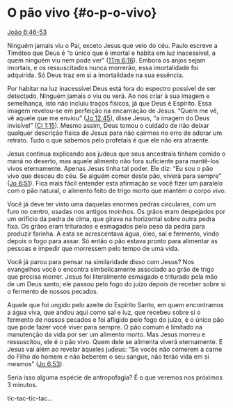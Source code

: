 # O pão vivo {#o-p-o-vivo}

[João 6:46-53](http://bibliaonline.com.br/acf/jo/6/46-53)

Ninguém jamais viu o Pai, exceto Jesus que veio do céu. Paulo escreve a Timóteo que Deus é “o único que é imortal e habita em luz inacessível, a quem ninguém viu nem pode ver” ([1Tm 6:16](http://bibliaonline.com.br/acf/1tm/6/16)). Embora os anjos sejam imortais, e os ressuscitados nunca morrerão, essa imortalidade foi adquirida. Só Deus traz em si a imortalidade na sua essência.

Por habitar na luz inacessível Deus está fora do espectro possível de ser detectado. Ninguém jamais o viu ou verá. Ao nos criar à sua imagem e semelhança, isto não incluiu traços físicos, já que Deus é Espírito. Essa imagem revelou-se em perfeição na encarnação de Jesus. “Quem me vê, vê aquele que me enviou” ([Jo 12:45](http://bibliaonline.com.br/acf/jo/12/45)), disse Jesus, “a imagem do Deus invisível” ([Cl 1:15](http://bibliaonline.com.br/acf/cl/1/15)). Mesmo assim, Deus tomou o cuidado de não deixar qualquer descrição física de Jesus para não cairmos no erro de adorar um retrato. Tudo o que sabemos pelo profetais é que ele não era atraente.

Jesus continua explicando aos judeus que seus ancestrais tinham comido o maná no deserto, mas aquele alimento não fora suficiente para mantê-los vivos eternamente. Apenas Jesus tinha tal poder. Ele diz: “Eu sou o pão vivo que desceu do céu. Se alguém comer deste pão, viverá para sempre” ([Jo 6:51](http://bibliaonline.com.br/acf/jo/6/51)). Fica mais fácil entender esta afirmação se você fizer um paralelo com o pão natural, o alimento feito de trigo morto que mantém o corpo vivo.

Você já deve ter visto uma daquelas enormes pedras circulares, com um furo no centro, usadas nos antigos moinhos. Os grãos eram despejados por um orifício da pedra de cima, que girava na horizontal sobre outra pedra fixa. Os grãos eram triturados e esmagados pelo peso da pedra para produzir farinha. A esta se acrescentava água, óleo, sal e fermento, vindo depois o fogo para assar. Só então o pão estava pronto para alimentar as pessoas e impedir que morressem pelo tempo de uma vida.

Você já parou para pensar na similaridade disso com Jesus? Nos evangelhos você o encontra simbolicamente associado ao grão de trigo que precisa morrer. Jesus foi literalmente esmagado e triturado pela mão de um Deus santo; ele passou pelo fogo do juízo depois de receber sobre si o fermento de nossos pecados.

Aquele que foi ungido pelo azeite do Espírito Santo, em quem encontramos a água viva, que andou aqui como sal e luz, que recebeu sobre si o fermento de nossos pecados e foi afligido pelo fogo do juízo, é o único pão que pode fazer você viver para sempre. O pão comum é limitado na manutenção da vida por ser um alimento morto. Mas Jesus morreu e ressuscitou, ele é o pão vivo. Quem dele se alimenta viverá eternamente. E Jesus vai além ao revelar àqueles judeus: “Se vocês não comerem a carne do Filho do homem e não beberem o seu sangue, não terão vida em si mesmos” ([Jo 6:53](http://bibliaonline.com.br/acf/jo/6/53)).

Seria isso alguma espécie de antropofagia? É o que veremos nos próximos 3 minutos.

tic-tac-tic-tac...